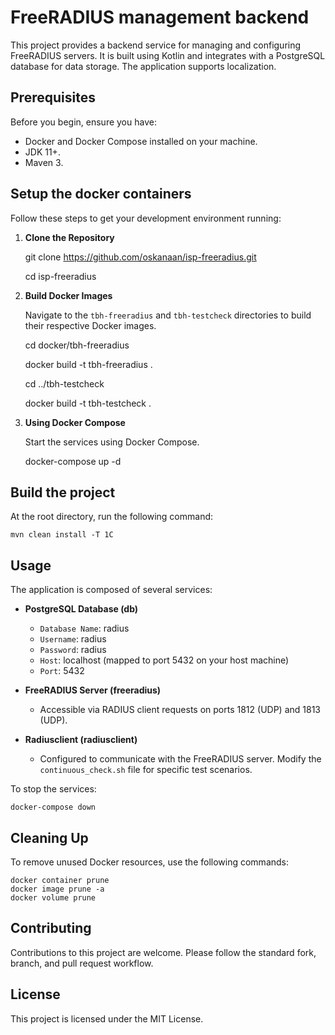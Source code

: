 # FreeRADIUS management backend

This project provides a backend service for managing and configuring FreeRADIUS servers. It is built using Kotlin and integrates with a PostgreSQL database for data storage.
The application supports localization.

## Prerequisites

Before you begin, ensure you have:
- Docker and Docker Compose installed on your machine.
- JDK 11+.
- Maven 3.

## Setup the docker containers

Follow these steps to get your development environment running:

1. **Clone the Repository**

   git clone https://github.com/oskanaan/isp-freeradius.git

   cd isp-freeradius


2. **Build Docker Images**

   Navigate to the `tbh-freeradius` and `tbh-testcheck` directories to build their respective Docker images.

   cd docker/tbh-freeradius

   docker build -t tbh-freeradius .

   cd ../tbh-testcheck

   docker build -t tbh-testcheck .


3. **Using Docker Compose**

   Start the services using Docker Compose.

   docker-compose up -d

## Build the project

At the root directory, run the following command:

    mvn clean install -T 1C

## Usage

The application is composed of several services:

- **PostgreSQL Database (db)**
    - `Database Name`: radius
    - `Username`: radius
    - `Password`: radius
    - `Host`: localhost (mapped to port 5432 on your host machine)
    - `Port`: 5432

- **FreeRADIUS Server (freeradius)**
    - Accessible via RADIUS client requests on ports 1812 (UDP) and 1813 (UDP).

- **Radiusclient (radiusclient)**
    - Configured to communicate with the FreeRADIUS server. Modify the `continuous_check.sh` file for specific test scenarios.

To stop the services:

    docker-compose down


## Cleaning Up

To remove unused Docker resources, use the following commands:

    docker container prune
    docker image prune -a
    docker volume prune


## Contributing

Contributions to this project are welcome. Please follow the standard fork, branch, and pull request workflow.

## License

This project is licensed under the MIT License.
